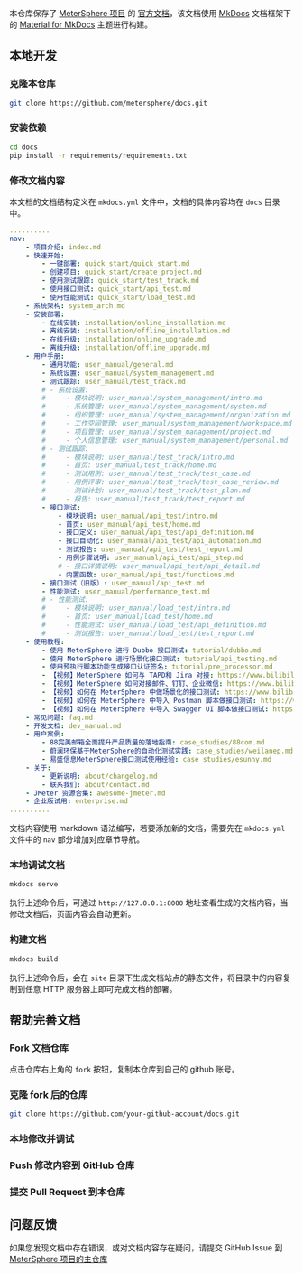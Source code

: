 本仓库保存了 [MeterSphere 项目]() 的 [官方文档](https://metersphere.io/docs/)，该文档使用 [MkDocs]() 文档框架下的 [Material for MkDocs]() 主题进行构建。

## 本地开发

### 克隆本仓库
```bash
git clone https://github.com/metersphere/docs.git
```

### 安装依赖
```bash
cd docs
pip install -r requirements/requirements.txt
```

### 修改文档内容
本文档的文档结构定义在 `mkdocs.yml` 文件中，文档的具体内容均在 `docs` 目录中。
```yaml
..........
nav:
    - 项目介绍: index.md
    - 快速开始: 
        - 一键部署: quick_start/quick_start.md
        - 创建项目: quick_start/create_project.md
        - 使用测试跟踪: quick_start/test_track.md
        - 使用接口测试: quick_start/api_test.md
        - 使用性能测试: quick_start/load_test.md
    - 系统架构: system_arch.md
    - 安装部署: 
        - 在线安装: installation/online_installation.md
        - 离线安装: installation/offline_installation.md
        - 在线升级: installation/online_upgrade.md
        - 离线升级: installation/offline_upgrade.md
    - 用户手册: 
        - 通用功能: user_manual/general.md
        - 系统设置: user_manual/system_management.md
        - 测试跟踪: user_manual/test_track.md
        # - 系统设置: 
        #     - 模块说明: user_manual/system_management/intro.md
        #     - 系统管理: user_manual/system_management/system.md
        #     - 组织管理: user_manual/system_management/organization.md
        #     - 工作空间管理: user_manual/system_management/workspace.md
        #     - 项目管理: user_manual/system_management/project.md
        #     - 个人信息管理: user_manual/system_management/personal.md
        # - 测试跟踪: 
        #     - 模块说明: user_manual/test_track/intro.md
        #     - 首页: user_manual/test_track/home.md
        #     - 测试用例: user_manual/test_track/test_case.md
        #     - 用例评审: user_manual/test_track/test_case_review.md
        #     - 测试计划: user_manual/test_track/test_plan.md
        #     - 报告: user_manual/test_track/test_report.md
        - 接口测试: 
            - 模块说明: user_manual/api_test/intro.md
            - 首页: user_manual/api_test/home.md
            - 接口定义: user_manual/api_test/api_definition.md
            - 接口自动化: user_manual/api_test/api_automation.md
            - 测试报告: user_manual/api_test/test_report.md
            - 用例步骤说明: user_manual/api_test/api_step.md
            # - 接口详情说明: user_manual/api_test/api_detail.md
            - 内置函数: user_manual/api_test/functions.md
        - 接口测试（旧版）: user_manual/api_test.md
        - 性能测试: user_manual/performance_test.md
        # - 性能测试:
        #     - 模块说明: user_manual/load_test/intro.md
        #     - 首页: user_manual/load_test/home.md
        #     - 性能测试: user_manual/load_test/api_definition.md
        #     - 测试报告: user_manual/load_test/test_report.md
    - 使用教程:
        - 使用 MeterSphere 进行 Dubbo 接口测试: tutorial/dubbo.md
        - 使用 MeterSphere 进行场景化接口测试: tutorial/api_testing.md
        - 使用预执行脚本功能生成接口认证签名: tutorial/pre_processor.md
        - 【视频】MeterSphere 如何与 TAPD和 Jira 对接: https://www.bilibili.com/video/BV1jr4y1c7Lg/
        - 【视频】MeterSphere 如何对接邮件、钉钉、企业微信: https://www.bilibili.com/video/BV1dp4y167ch/
        - 【视频】如何在 MeterSphere 中做场景化的接口测试: https://www.bilibili.com/video/BV1vy4y1q7f7/
        - 【视频】如何在 MeterSphere 中导入 Postman 脚本做接口测试: https://www.bilibili.com/video/BV1W54y1C7uY
        - 【视频】如何在 MeterSphere 中导入 Swagger UI 脚本做接口测试: https://www.bilibili.com/video/BV1YK411A7E8/
    - 常见问题: faq.md
    - 开发文档: dev_manual.md
    - 用户案例: 
        - 88完美邮箱全面提升产品质量的落地指南: case_studies/88com.md
        - 蔚澜环保基于MeterSphere的自动化测试实践: case_studies/weilanep.md
        - 易盛信息MeterSphere接口测试使用经验: case_studies/esunny.md
    - 关于:
        - 更新说明: about/changelog.md
        - 联系我们: about/contact.md
    - JMeter 资源合集: awesome-jmeter.md
    - 企业版试用: enterprise.md
..........
```

文档内容使用 markdown 语法编写，若要添加新的文档，需要先在 `mkdocs.yml` 文件中的 `nav` 部分增加对应章节导航。

### 本地调试文档
```bash
mkdocs serve
```
执行上述命令后，可通过 `http://127.0.0.1:8000` 地址查看生成的文档内容，当修改文档后，页面内容会自动更新。

### 构建文档
```bash
mkdocs build
```

执行上述命令后，会在 `site` 目录下生成文档站点的静态文件，将目录中的内容复制到任意 HTTP 服务器上即可完成文档的部署。

## 帮助完善文档

### Fork 文档仓库
点击仓库右上角的 `fork` 按钮，复制本仓库到自己的 github 账号。

### 克隆 fork 后的仓库
```bash
git clone https://github.com/your-github-account/docs.git
```

### 本地修改并调试

### Push 修改内容到 GitHub 仓库

### 提交 Pull Request 到本仓库


## 问题反馈

如果您发现文档中存在错误，或对文档内容存在疑问，请提交 GitHub Issue 到 [MeterSphere 项目的主仓库](https://github.com/metersphere/metersphere/issues)

